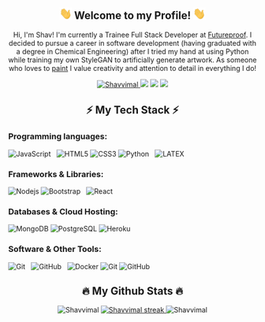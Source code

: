 <h2 align="center"> <img src="https://raw.githubusercontent.com/ABSphreak/ABSphreak/master/gifs/Hi.gif" width="25px"> Welcome to my Profile!  <img src="https://raw.githubusercontent.com/ABSphreak/ABSphreak/master/gifs/Hi.gif" width="25px"></h2>
<p align="center">  Hi, I'm Shav! I'm currently a Trainee Full Stack Developer at <a href="https://getfutureproof.co.uk/">Futureproof</a>. I
decided to pursue a career in software development (having graduated with a degree in Chemical Engineering) after I tried
my hand at using Python while training my own StyleGAN to artificially generate artwork. As someone who loves to <a href="https://youtu.be/2audU-MHQ3Q">paint</a> I
value creativity and attention to detail in everything I do! </p>
<p align="center">
    <a href="https://www.linkedin.com/in/shavvimalendiran/">
    <img alt="Shavvimal" src="https://img.shields.io/badge/-shavvimalendiran-blue?style=flat&logo=Linkedin&logoColor=white&link=https://www.linkedin.com/in/shavvimalendiran/"> <a/>
    <img src="https://img.shields.io/github/last-commit/Shavvimal/Shavvimal" />
    <img src="https://visitor-badge.glitch.me/badge?page_id=Shavvimal.Shavvimal" />
    <img src="https://img.shields.io/badge/Code%20quality-A%20for%20effort-success" />

</p>

<h2 align="center"> ⚡ My Tech Stack ⚡ </h2>

<h3 >  Programming languages:  </h3>

![JavaScript](https://img.shields.io/badge/-JavaScript-black?logo=javascript&style=flat)&nbsp;&nbsp;
![HTML5](https://img.shields.io/badge/-HTML5-E34F26?style=flat-square&logo=html5&logoColor=white)
![CSS3](https://img.shields.io/badge/-CSS3-1572B6?style=flat-square&logo=css3)
![Python](https://img.shields.io/badge/-Python-black?logo=Python&style=flat)&nbsp;&nbsp;
![LATEX](https://img.shields.io/badge/-LATEX-black?logo=latex&style=flat)&nbsp;&nbsp; 

<h3 >  Frameworks & Libraries:  </h3>    

![Nodejs](https://img.shields.io/badge/-Nodejs-black?style=flat-square&logo=Node.js)
![Bootstrap](https://img.shields.io/badge/-Bootstrap-black?logo=bootstrap&style=flat)&nbsp;&nbsp;
![React](https://img.shields.io/badge/-React-black?style=flat-square&logo=react)

<h3 >  Databases & Cloud Hosting:  </h3>    


![MongoDB](https://img.shields.io/badge/-MongoDB-black?style=flat-square&logo=mongodb)
![PostgreSQL](https://img.shields.io/badge/-PostgreSQL-336791?style=flat-square&logo=postgresql)
![Heroku](https://img.shields.io/badge/-Heroku-430098?style=flat-square&logo=heroku)
<!-- ![GraphQL](https://img.shields.io/badge/-GraphQL-E10098?style=flat-square&logo=graphql) -->
<!-- ![Amazon AWS](https://img.shields.io/badge/Amazon%20AWS-232F3E?style=flat-square&logo=amazon-aws) -->

<h3 >  Software & Other Tools:  </h3>   

![Git](https://img.shields.io/badge/-Git-black?logo=git&style=flat)&nbsp;&nbsp;
![GitHub](https://img.shields.io/badge/-GitHub-black?logo=github&style=flat)&nbsp;&nbsp;
![Docker](https://img.shields.io/badge/-Docker-black?style=flat-square&logo=docker)
![Git](https://img.shields.io/badge/-Git-black?style=flat-square&logo=git)
![GitHub](https://img.shields.io/badge/-GitHub-181717?style=flat-square&logo=github)


</p>
  
<h2 align="center"> 🔥 My Github Stats 🔥</h2>
<p align="center"> <img src="https://github-readme-stats.vercel.app/api?username=Shavvimal&show_icons=true&theme=radical&hide_border=true" alt="Shavvimal" />
    <a href="https://github.com/DenverCoder1/github-readme-streak-stats">
    <img alt="Shavvimal streak" src="https://github-readme-streak-stats.herokuapp.com/?user=Shavvimal&theme=radical&hide_border=true"/>
  </a>
<img width="700" src="https://activity-graph.herokuapp.com/graph?username=Shavvimal&theme=radical&bg_color=141321&color=A8FDF6&line=FD428D&point=F7D747&hide_border=true" alt="Shavvimal" />

</p>


<!--

- 🔭 I’m currently working on ...
- 🌱 I’m currently learning ...
- 👯 I’m looking to collaborate on ...
- 🤔 I’m looking for help with ...
- 💬 Ask me about ...
- 📫 How to reach me: ...
- 😄 Pronouns: ...
- ⚡ Fun fact: ...
-->
